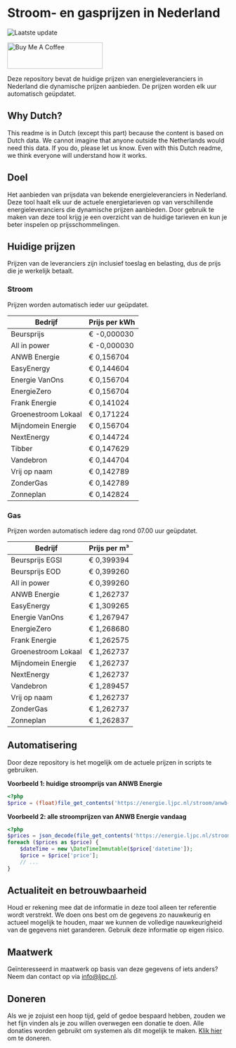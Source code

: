 # Stroom- en gasprijzen in Nederland

![Laatste update](https://img.shields.io/badge/laatste%20update-2025--03--28%2013%3A00%20CET-brightgreen)

<a href="https://www.buymeacoffee.com/Lars-" target="_blank"><img src="https://cdn.buymeacoffee.com/buttons/v2/default-orange.png" alt="Buy Me A Coffee" height="60" style="height: 60px !important;width: 217px !important;" ></a>

Deze repository bevat de huidige prijzen van energieleveranciers in Nederland die dynamische prijzen aanbieden. De prijzen worden elk uur automatisch geüpdatet.

## Why Dutch?

This readme is in Dutch (except this part) because the content is based on Dutch data. We cannot imagine that anyone outside the Netherlands would need this data. If you do, please let us know. Even with this Dutch readme, we think
everyone will understand how it works.

## Doel

Het aanbieden van prijsdata van bekende energieleveranciers in Nederland. Deze tool haalt elk uur de actuele energietarieven op van verschillende energieleveranciers die dynamische prijzen aanbieden. Door gebruik te maken van deze tool
krijg je een overzicht van de huidige tarieven en kun je beter inspelen op prijsschommelingen.

## Huidige prijzen

Prijzen van de leveranciers zijn inclusief toeslag en belasting, dus de prijs die je werkelijk betaalt.

### Stroom

Prijzen worden automatisch ieder uur geüpdatet.

 Bedrijf | Prijs per kWh 
---------|---------------
Beursprijs | € -0,000030
All in power | € -0,000030
ANWB Energie | € 0,156704
EasyEnergy | € 0,144604
Energie VanOns | € 0,156704
EnergieZero | € 0,156704
Frank Energie | € 0,141024
Groenestroom Lokaal | € 0,171224
Mijndomein Energie | € 0,156704
NextEnergy | € 0,144724
Tibber | € 0,147629
Vandebron | € 0,144704
Vrij op naam | € 0,142789
ZonderGas | € 0,142789
Zonneplan | € 0,142824


### Gas

Prijzen worden automatisch iedere dag rond 07.00 uur geüpdatet.

 Bedrijf | Prijs per m³ 
---------|--------------
Beursprijs EGSI | € 0,399394
Beursprijs EOD | € 0,399260
All in power | € 0,399260
ANWB Energie | € 1,262737
EasyEnergy | € 1,309265
Energie VanOns | € 1,267947
EnergieZero | € 1,268680
Frank Energie | € 1,262575
Groenestroom Lokaal | € 1,262737
Mijndomein Energie | € 1,262737
NextEnergy | € 1,262737
Vandebron | € 1,289457
Vrij op naam | € 1,262737
ZonderGas | € 1,262737
Zonneplan | € 1,262837


## Automatisering

Door deze repository is het mogelijk om de actuele prijzen in scripts te gebruiken.

**Voorbeeld 1: huidige stroomprijs van ANWB Energie**

```php
<?php
$price = (float)file_get_contents('https://energie.ljpc.nl/stroom/anwb-energie-nu.txt');

```

**Voorbeeld 2: alle stroomprijzen van ANWB Energie vandaag**

```php
<?php
$prices = json_decode(file_get_contents('https://energie.ljpc.nl/stroom/all-in-power-vandaag.json'),true);
foreach ($prices as $price) {
    $dateTime = new \DateTimeImmutable($price['datetime']);
    $price = $price['price'];
    // ...
}
```

## Actualiteit en betrouwbaarheid

Houd er rekening mee dat de informatie in deze tool alleen ter referentie wordt verstrekt. We doen ons best om de gegevens zo nauwkeurig en actueel mogelijk te houden, maar we kunnen de volledige nauwkeurigheid van de gegevens niet
garanderen. Gebruik deze informatie op eigen risico.

## Maatwerk

Geïnteresseerd in maatwerk op basis van deze gegevens of iets anders? Neem dan contact op
via [info@ljpc.nl](mailto:info@ljpc.nl?subject=Energie%20prijzen).

## Doneren

Als we je zojuist een hoop tijd, geld of gedoe bespaard hebben, zouden we het fijn vinden als je zou willen overwegen een
donatie te doen. Alle donaties worden gebruikt om systemen als dit mogelijk te
maken. [Klik hier](https://www.buymeacoffee.com/Lars-) om te doneren.
